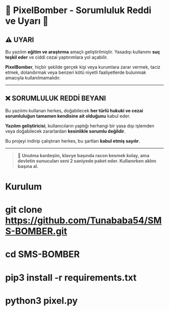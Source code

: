 # 📛 PixelBomber - Sorumluluk Reddi ve Uyarı 📛

## ⚠️ UYARI

Bu yazılım **eğitim ve araştırma** amaçlı geliştirilmiştir. Yasadışı kullanımı **suç teşkil eder** ve ciddi cezai yaptırımlara yol açabilir. 

**PixelBomber**, hiçbir şekilde gerçek kişi veya kurumlara zarar vermek, taciz etmek, dolandırmak veya benzeri kötü niyetli faaliyetlerde bulunmak amacıyla kullanılmamalıdır.

---

## ❌ SORUMLULUK REDDİ BEYANI

Bu yazılımı kullanan herkes, doğabilecek **her türlü hukuki ve cezai sorumluluğun tamamen kendisine ait olduğunu** kabul eder.

**Yazılım geliştiricisi**, kullanıcıların yaptığı herhangi bir yasa dışı işlemden veya doğabilecek zararlardan **kesinlikle sorumlu değildir**.

Bu projeyi indirip çalıştıran herkes, bu şartları **kabul etmiş sayılır**.

---

> 📌 **Unutma kardeşim, klavye başında racon kesmek kolay, ama devletin sunucuları seni 2 saniyede paket eder. Kullanırken aklını başına al.**



# Kurulum

# git clone https://github.com/Tunababa54/SMS-BOMBER.git

# cd SMS-BOMBER

# pip3 install -r requirements.txt

# python3 pixel.py
